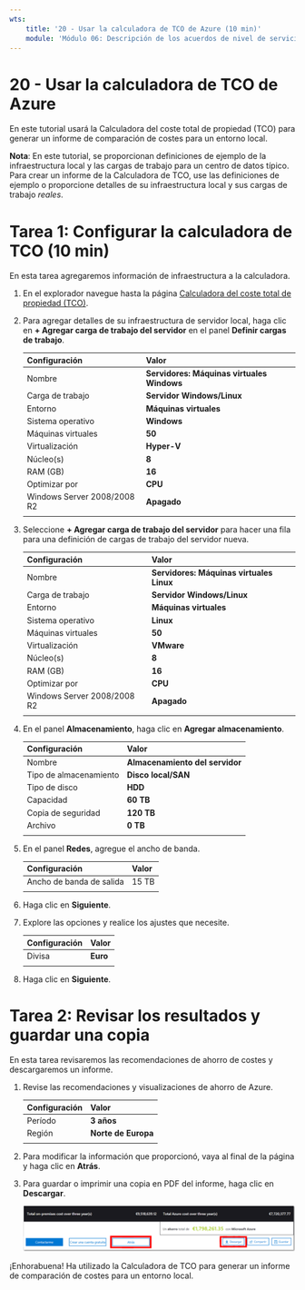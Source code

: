 ```yaml
---
wts:
    title: '20 - Usar la calculadora de TCO de Azure (10 min)'
    module: 'Módulo 06: Descripción de los acuerdos de nivel de servicio y Azure Cost Management'
---
```

# 20 - Usar la calculadora de TCO de Azure


En este tutorial usará la Calculadora del coste total de propiedad (TCO) para generar un informe de comparación de costes para un entorno local.

**Nota**: En este tutorial, se proporcionan definiciones de ejemplo de la infraestructura local y las cargas de trabajo para un centro de datos típico. Para crear un informe de la Calculadora de TCO, use las definiciones de ejemplo o proporcione detalles de su infraestructura local y sus cargas de trabajo *reales*.

# Tarea 1: Configurar la calculadora de TCO (10 min)

En esta tarea agregaremos información de infraestructura a la calculadora. 

1. En el explorador navegue hasta la página [Calculadora del coste total de propiedad (TCO)](https://azure.microsoft.com/es-es/pricing/tco/calculator/).

2. Para agregar detalles de su infraestructura de servidor local, haga clic en **+ Agregar carga de trabajo del servidor** en el panel **Definir cargas de trabajo**.

    | Configuración | Valor |
    | -- | -- |
    | Nombre | **Servidores: Máquinas virtuales Windows** |
    | Carga de trabajo | **Servidor Windows/Linux** |
    | Entorno | **Máquinas virtuales** |
    | Sistema operativo | **Windows** |  
    | Máquinas virtuales | **50** |
    | Virtualización | **Hyper-V** |
    | Núcleo(s) | **8**|
    | RAM (GB) | **16** |
    | Optimizar por | **CPU** |
    | Windows Server 2008/2008 R2 | **Apagado** |
    | | |

3. Seleccione **+ Agregar carga de trabajo del servidor** para hacer una fila para una definición de cargas de trabajo del servidor nueva. 

    | Configuración | Valor |
    | -- | -- |
    | Nombre | **Servidores: Máquinas virtuales Linux** |
    | Carga de trabajo | **Servidor Windows/Linux** |
    | Entorno | **Máquinas virtuales** |
    | Sistema operativo | **Linux** |  
    | Máquinas virtuales | **50** |
    | Virtualización | **VMware** |
    | Núcleo(s) | **8**|
    | RAM (GB) | **16** |
    | Optimizar por | **CPU** |
    | Windows Server 2008/2008 R2 | **Apagado** |
    | | |

4. En el panel **Almacenamiento**, haga clic en **Agregar almacenamiento**.

    | Configuración | Valor |
    | -- | -- |
    | Nombre | **Almacenamiento del servidor** |
    | Tipo de almacenamiento | **Disco local/SAN** |
    | Tipo de disco | **HDD** |
    | Capacidad | **60 TB** |  
    | Copia de seguridad | **120 TB** |
    | Archivo | **0 TB** |
    | | |

5. En el panel **Redes**, agregue el ancho de banda. 

    | Configuración | Valor |
    | -- | -- |
    | Ancho de banda de salida | 15 TB|
    | | |

6. Haga clic en **Siguiente**.

7. Explore las opciones y realice los ajustes que necesite. 

    | Configuración | Valor |
    | -- | -- |
    | Divisa | **Euro** |
    | | |

8. Haga clic en **Siguiente**.

# Tarea 2: Revisar los resultados y guardar una copia

En esta tarea revisaremos las recomendaciones de ahorro de costes y descargaremos un informe. 

1. Revise las recomendaciones y visualizaciones de ahorro de Azure.

    | Configuración | Valor |
    | -- | -- |
    | Período| **3 años** |
    | Región | **Norte de Europa** |
    | | |


2. Para modificar la información que proporcionó, vaya al final de la página y haga clic en **Atrás**. 

3. Para guardar o imprimir una copia en PDF del informe, haga clic en **Descargar**.

    ![Captura de pantalla del panel de informes de la calculadora de TCO en Azure. Los campos de entrada resaltados y completados indican cómo establecer el período de la calculadora de TCO en tres años y la región en el Norte de Europa. Un gráfico muestra el coste de la infraestructura local y las cargas de trabajo compensadas frente al coste reducido de usar Azure.](../images/2001.png)

¡Enhorabuena! Ha utilizado la Calculadora de TCO para generar un informe de comparación de costes para un entorno local.
